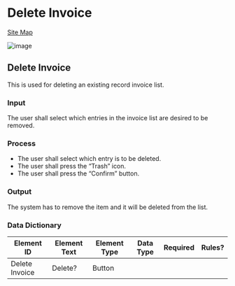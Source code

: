 # Delete Invoice

[Site Map](../../README.md)

![image](https://github.com/jar-RED/poultry-palace/assets/126373280/93b55ce4-9241-45e8-9fd4-9d9b0140eb01)

## Delete Invoice
This is used for deleting an existing record invoice list.
### Input
The user shall select which entries in the invoice list are desired to be removed.
### Process
* The user shall select which entry is to be deleted.
* The user shall press the “Trash” icon.
* The user shall press the “Confirm” button.


### Output
The system has to remove the item and it will be deleted from the list.

### Data Dictionary
| Element ID | Element Text | Element Type | Data Type | Required | Rules? |
|------------|--------------|--------------|-----------|----------|--------|
| Delete Invoice |  Delete? | Button|  |  |  |




